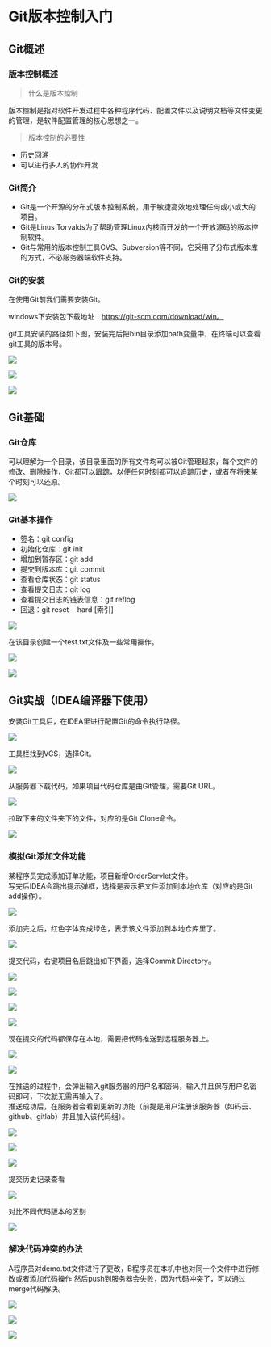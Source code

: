 # Git版本控制入门

## Git概述

### 版本控制概述

> 什么是版本控制

版本控制是指对软件开发过程中各种程序代码、配置文件以及说明文档等文件变更的管理，是软件配置管理的核心思想之一。

> 版本控制的必要性

* 历史回溯
* 可以进行多人的协作开发

### Git简介

* Git是一个开源的分布式版本控制系统，用于敏捷高效地处理任何或小或大的项目。
* Git是Linus Torvalds为了帮助管理Linux内核而开发的一个开放源码的版本控制软件。
* Git与常用的版本控制工具CVS、Subversion等不同，它采用了分布式版本库的方式，不必服务器端软件支持。

### Git的安装

在使用Git前我们需要安装Git。

windows下安装包下载地址：https://git-scm.com/download/win。

git工具安装的路径如下图，安装完后把bin目录添加path变量中，在终端可以查看git工具的版本号。

![](./photo/image-20200916181344669.png)

![](./photo/image-20200916181429350.png)

![](./photo/image-20200916181519946.png)

## Git基础

### Git仓库

可以理解为一个目录，该目录里面的所有文件均可以被Git管理起来，每个文件的修改、删除操作，Git都可以跟踪，以便任何时刻都可以追踪历史，或者在将来某个时刻可以还原。

![](./photo/image-20200916172510045.png)

### Git基本操作

* 签名：git config
* 初始化仓库：git init
* 增加到暂存区：git add
* 提交到版本库：git commit
* 查看仓库状态：git status
* 查看提交日志：git log
* 查看提交日志的链表信息：git reflog
* 回退：git reset --hard [索引]

![](./photo/image-20200916174307057.png)

在该目录创建一个test.txt文件及一些常用操作。

![](./photo/image-20200916180250602.png)

![](./photo/image-20200916181044747.png)

## Git实战（IDEA编译器下使用）

安装Git工具后，在IDEA里进行配置Git的命令执行路径。

![](./photo/image-20200916181739994.png)

工具栏找到VCS，选择Git。

![](./photo/image-20200916181858751.png)

从服务器下载代码，如果项目代码仓库是由Git管理，需要Git URL。

![](./photo/image-20200916181934281.png)

拉取下来的文件夹下的文件，对应的是Git Clone命令。

![](./photo/image-20200916182019878.png)

### 模拟Git添加文件功能

某程序员完成添加订单功能，项目新增OrderServlet文件。  
写完后IDEA会跳出提示弹框，选择是表示把文件添加到本地仓库（对应的是Git add操作）。

![](./photo/image-20200916182159008.png)

添加完之后，红色字体变成绿色，表示该文件添加到本地仓库里了。

![](./photo/image-20200916182341514.png)

提交代码，右键项目名后跳出如下界面，选择Commit Directory。

![](./photo/image-20200916182730103.png)

![](./photo/image-20200916182828839.png)

![](./photo/image-20200916182855284.png)

![](./photo/image-20200916182920268.png)

现在提交的代码都保存在本地，需要把代码推送到远程服务器上。

![](./photo/image-20200916183016167.png)

![](./photo/image-20200916183054562.png)

在推送的过程中，会弹出输入git服务器的用户名和密码，输入并且保存用户名密码即可，下次就无需再输入了。  
推送成功后，在服务器会看到更新的功能（前提是用户注册该服务器（如码云、github、gitlab）并且加入该代码组）。

![](./photo/image-20200916183304973.png)

![](./photo/image-20200916183329324.png)

![](./photo/image-20200916183357185.png)

提交历史记录查看

![](./photo/image-20200916183516688.png)

对比不同代码版本的区别

![](./photo/image-20200916183646236.png)

### 解决代码冲突的办法

A程序员对demo.txt文件进行了更改，B程序员在本机中也对同一个文件中进行修改或者添加代码操作
然后push到服务器会失败，因为代码冲突了，可以通过merge代码解决。

![](./photo/image-20200916183858678.png)

![](./photo/image-20200916184012189.png)

![](./photo/image-20200916184049711.png)